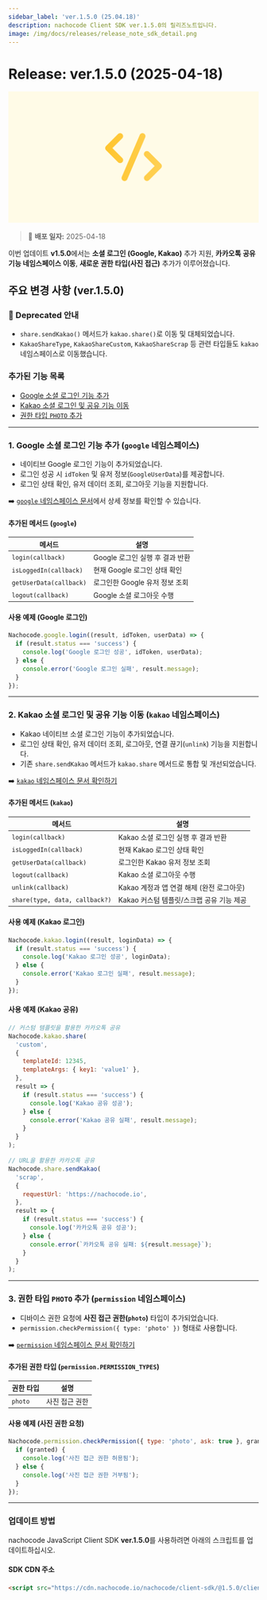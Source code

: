 ```yaml
---
sidebar_label: 'ver.1.5.0 (25.04.18)'
description: nachocode Client SDK ver.1.5.0의 릴리즈노트입니다.
image: /img/docs/releases/release_note_sdk_detail.png
---
```


# Release: ver.1.5.0 (2025-04-18)

![sdk_detail](/img/docs/releases/release_note_sdk_detail.png)

> 🔔 **배포 일자:** 2025-04-18

이번 업데이트 **v1.5.0**에서는 **소셜 로그인 (Google, Kakao)** 추가 지원, **카카오톡 공유 기능 네임스페이스 이동**, **새로운 권한 타입(사진 접근)** 추가가 이루어졌습니다.

## 주요 변경 사항 (ver.1.5.0)

### 🚨 Deprecated 안내

- `share.sendKakao()` 메서드가 `kakao.share()`로 이동 및 대체되었습니다.
- `KakaoShareType`, `KakaoShareCustom`, `KakaoShareScrap` 등 관련 타입들도 `kakao` 네임스페이스로 이동했습니다.

### 추가된 기능 목록

- [Google 소셜 로그인 기능 추가](#1-google-소셜-로그인-기능-추가-google-네임스페이스)
- [Kakao 소셜 로그인 및 공유 기능 이동](#2-kakao-소셜-로그인-및-공유-기능-이동-kakao-네임스페이스)
- [권한 타입 `PHOTO` 추가](#3-권한-타입-photo-추가-permission-네임스페이스)

---

### 1. Google 소셜 로그인 기능 추가 (`google` 네임스페이스)

- 네이티브 Google 로그인 기능이 추가되었습니다.
- 로그인 성공 시 `idToken` 및 유저 정보(`GoogleUserData`)를 제공합니다.
- 로그인 상태 확인, 유저 데이터 조회, 로그아웃 기능을 지원합니다.

➡️ [`google` 네임스페이스 문서](/docs/sdk/integrations/google/reference)에서 상세 정보를 확인할 수 있습니다.

#### 추가된 메서드 (`google`)

| 메서드                  | 설명                            |
| ----------------------- | ------------------------------- |
| `login(callback)`       | Google 로그인 실행 후 결과 반환 |
| `isLoggedIn(callback)`  | 현재 Google 로그인 상태 확인    |
| `getUserData(callback)` | 로그인한 Google 유저 정보 조회  |
| `logout(callback)`      | Google 소셜 로그아웃 수행       |

#### 사용 예제 (Google 로그인)

```javascript
Nachocode.google.login((result, idToken, userData) => {
  if (result.status === 'success') {
    console.log('Google 로그인 성공', idToken, userData);
  } else {
    console.error('Google 로그인 실패', result.message);
  }
});
```

---

### 2. Kakao 소셜 로그인 및 공유 기능 이동 (`kakao` 네임스페이스)

- Kakao 네이티브 소셜 로그인 기능이 추가되었습니다.
- 로그인 상태 확인, 유저 데이터 조회, 로그아웃, 연결 끊기(`unlink`) 기능을 지원합니다.
- 기존 `share.sendKakao` 메서드가 `kakao.share` 메서드로 통합 및 개선되었습니다.

➡️ [`kakao` 네임스페이스 문서 확인하기](/docs/sdk/integrations/kakao/reference)

#### 추가된 메서드 (`kakao`)

| 메서드                         | 설명                                      |
| ------------------------------ | ----------------------------------------- |
| `login(callback)`              | Kakao 소셜 로그인 실행 후 결과 반환       |
| `isLoggedIn(callback)`         | 현재 Kakao 로그인 상태 확인               |
| `getUserData(callback)`        | 로그인한 Kakao 유저 정보 조회             |
| `logout(callback)`             | Kakao 소셜 로그아웃 수행                  |
| `unlink(callback)`             | Kakao 계정과 앱 연결 해제 (완전 로그아웃) |
| `share(type, data, callback?)` | Kakao 커스텀 템플릿/스크랩 공유 기능 제공 |

#### 사용 예제 (Kakao 로그인)

```javascript
Nachocode.kakao.login((result, loginData) => {
  if (result.status === 'success') {
    console.log('Kakao 로그인 성공', loginData);
  } else {
    console.error('Kakao 로그인 실패', result.message);
  }
});
```

#### 사용 예제 (Kakao 공유)

```javascript
// 커스텀 템플릿을 활용한 카카오톡 공유
Nachocode.kakao.share(
  'custom',
  {
    templateId: 12345,
    templateArgs: { key1: 'value1' },
  },
  result => {
    if (result.status === 'success') {
      console.log('Kakao 공유 성공');
    } else {
      console.error('Kakao 공유 실패', result.message);
    }
  }
);
```

```javascript
// URL을 활용한 카카오톡 공유
Nachocode.share.sendKakao(
  'scrap',
  {
    requestUrl: 'https://nachocode.io',
  },
  result => {
    if (result.status === 'success') {
      console.log('카카오톡 공유 성공');
    } else {
      console.error(`카카오톡 공유 실패: ${result.message}`);
    }
  }
);
```

---

### 3. 권한 타입 `PHOTO` 추가 (`permission` 네임스페이스)

- 디바이스 권한 요청에 **사진 접근 권한(`photo`)** 타입이 추가되었습니다.
- `permission.checkPermission({ type: 'photo' })` 형태로 사용합니다.

➡️ [`permission` 네임스페이스 문서 확인하기](/docs/sdk/namespaces/permission)

#### 추가된 권한 타입 (`permission.PERMISSION_TYPES`)

| 권한 타입 | 설명           |
| --------- | -------------- |
| `photo`   | 사진 접근 권한 |

#### 사용 예제 (사진 권한 요청)

```javascript
Nachocode.permission.checkPermission({ type: 'photo', ask: true }, granted => {
  if (granted) {
    console.log('사진 접근 권한 허용됨');
  } else {
    console.log('사진 접근 권한 거부됨');
  }
});
```

---

### 업데이트 방법

nachocode JavaScript Client SDK **ver.1.5.0**를 사용하려면 아래의 스크립트를 업데이트하십시오.

#### SDK CDN 주소

```html
<script src="https://cdn.nachocode.io/nachocode/client-sdk/@1.5.0/client-sdk.min.js"></script>
```
